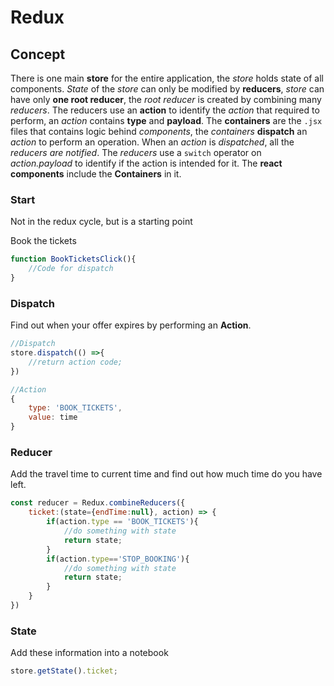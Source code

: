 # Redux

## Concept

There is one main __store__ for the entire application, the _store_ holds state of all components. _State_ of the _store_ can only be modified by __reducers__, _store_ can have only __one root reducer__, the _root reducer_ is created by combining many _reducers_. The reducers use an __action__ to identify the _action_ that required to perform, an _action_ contains __type__ and __payload__. The __containers__ are the `.jsx` files that contains logic behind _components_, the _containers_ __dispatch__ an _action_ to perform an operation. When an _action_ is _dispatched_, all the _reducers are notified_. The _reducers_ use a `switch` operator on _action.payload_ to identify if the action is intended for it. The __react components__ include the __Containers__ in it. 

### Start

Not in the redux cycle, but is a starting point

Book the tickets

```js
function BookTicketsClick(){
    //Code for dispatch
}
```

### Dispatch

Find out when your offer expires by performing an __Action__.

```js
//Dispatch
store.dispatch(() =>{
    //return action code;
})

//Action
{
    type: 'BOOK_TICKETS',
    value: time
}
```

### Reducer

Add the travel time to current time and find out how much time do you have left.

```js
const reducer = Redux.combineReducers({
    ticket:(state={endTime:null}, action) => {
        if(action.type == 'BOOK_TICKETS'){
            //do something with state
            return state;
        }
        if(action.type=='STOP_BOOKING'){
            //do something with state
            return state;
        }
    }
})
```

### State

Add these information into a notebook

```js
store.getState().ticket;
```
